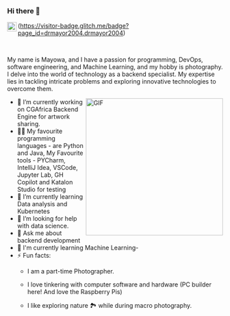 ### Hi there 👋
<a href="[[(https://www.instagram.com/imayormax])]">
  <img align="left" alt="drmayor's Instagram" width="22px" src="https://raw.githubusercontent.com/hussainweb/hussainweb/main/icons/instagram.png" />
</a>





(https://visitor-badge.glitch.me/badge?page_id=drmayor2004.drmayor2004)

<br />

My name is Mayowa, and I have a passion for programming, DevOps, software engineering, and Machine Learning, and my hobby is photography. I delve into the world of technology as a backend specialist. My expertise lies in tackling intricate problems and exploring innovative technologies to overcome them.

  <img align="right" alt="GIF" src="https://media.giphy.com/media/R03zWv5p1oNSQd91EP/giphy.gif" width="320" height="320" margin="10" />
  
- 🔭 I’m currently working on CGAfrica Backend Engine for artwork sharing.
- 🧑‍💻 My favourite programming languages - are Python and Java, My Favourite tools - PYCharm, IntelliJ Idea, VSCode, Jupyter Lab, GH Copilot and Katalon Studio for testing
- 🌱 I’m currently learning Data analysis and Kubernetes
- 🤔 I’m looking for help with data science.
- 💬 Ask me about backend development 
- 📙 I'm currently learning Machine Learning-
- ⚡ Fun facts:
  -   I am a part-time Photographer. 
  -   I love tinkering with computer software and hardware (PC builder here! And love the Raspberry Pis)

  -   I like exploring nature 🏞 while during macro photography.
 



